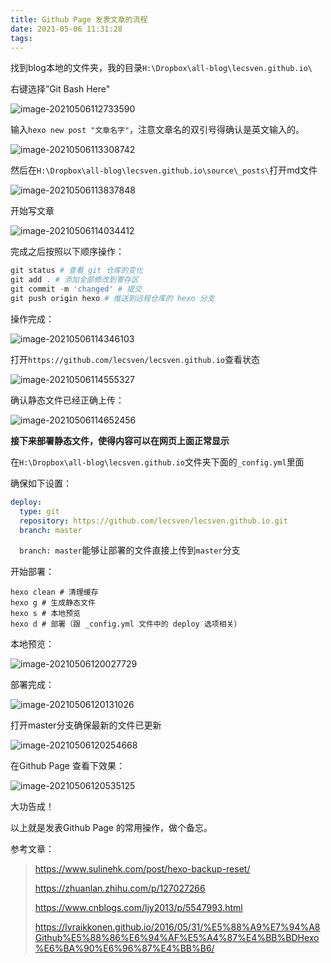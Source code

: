 ```yaml
---
title: Github Page 发表文章的流程
date: 2021-05-06 11:31:28
tags:
---
```


找到blog本地的文件夹，我的目录`H:\Dropbox\all-blog\lecsven.github.io\`

右键选择”Git Bash Here"

![image-20210506112733590](https://i.loli.net/2021/05/06/5jFrd8B7tsfP2n3.png)



输入`hexo new post "文章名字"`，注意文章名的双引号得确认是英文输入的。

![image-20210506113308742](https://i.loli.net/2021/05/06/WUcqxfioGaAgdDh.png)

然后在`H:\Dropbox\all-blog\lecsven.github.io\source\_posts\`打开md文件

![image-20210506113837848](https://i.loli.net/2021/05/06/i7ESWrf4mDJGLqb.png)

开始写文章

![image-20210506114034412](https://i.loli.net/2021/05/06/JuD9SfgqAlsKUxZ.png)

完成之后按照以下顺序操作：

```powershell
git status # 查看 git 仓库的变化
git add . # 添加全部修改到寄存区
git commit -m 'changed' # 提交
git push origin hexo # 推送到远程仓库的 hexo 分支
```

操作完成：

![image-20210506114346103](https://i.loli.net/2021/05/06/eDSvjJhQpk35Ngu.png)

打开`https://github.com/lecsven/lecsven.github.io`查看状态

![image-20210506114555327](https://i.loli.net/2021/05/06/5xFVDezwglsQT6f.png)

确认静态文件已经正确上传：

![image-20210506114652456](https://i.loli.net/2021/05/06/wfSCbmg5dEuhTol.png)

**接下来部署静态文件，使得内容可以在网页上面正常显示**



在`H:\Dropbox\all-blog\lecsven.github.io`文件夹下面的`_config.yml`里面

确保如下设置：

```yaml
deploy:
  type: git
  repository: https://github.com/lecsven/lecsven.github.io.git
  branch: master
```

`  branch: master`能够让部署的文件直接上传到`master`分支

开始部署：

```shell
hexo clean # 清理缓存
hexo g # 生成静态文件
hexo s # 本地预览
hexo d # 部署（跟 _config.yml 文件中的 deploy 选项相关）

```

本地预览：

![image-20210506120027729](https://i.loli.net/2021/05/06/lmDcVPaQwBWNSTH.png)

部署完成：

![image-20210506120131026](https://i.loli.net/2021/05/06/uYSh3AQIrTmP7tC.png)

打开master分支确保最新的文件已更新

![image-20210506120254668](https://i.loli.net/2021/05/06/nFQZgJ15vwRctki.png)

在Github Page 查看下效果：

![image-20210506120535125](https://i.loli.net/2021/05/06/q5diXnsH7RAz2C4.png)

大功告成！

以上就是发表Github Page 的常用操作，做个备忘。

参考文章：

> https://www.sulinehk.com/post/hexo-backup-reset/
>
> https://zhuanlan.zhihu.com/p/127027266
>
> https://www.cnblogs.com/ljy2013/p/5547993.html
>
> https://lvraikkonen.github.io/2016/05/31/%E5%88%A9%E7%94%A8Github%E5%88%86%E6%94%AF%E5%A4%87%E4%BB%BDHexo%E6%BA%90%E6%96%87%E4%BB%B6/